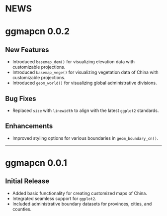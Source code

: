 NEWS
================

# ggmapcn 0.0.2

## New Features

- Introduced `basemap_dem()` for visualizing elevation data with
  customizable projections.
- Introduced `basemap_vege()` for visualizing vegetation data of China
  with customizable projections.
- Introduced `geom_world()` for visualizing global administrative
  divisions.

## Bug Fixes

- Replaced `size` with `linewidth` to align with the latest `ggplot2`
  standards.

## Enhancements

- Improved styling options for various boundaries in
  `geom_boundary_cn()`.

------------------------------------------------------------------------

# ggmapcn 0.0.1

## Initial Release

- Added basic functionality for creating customized maps of China.
- Integrated seamless support for `ggplot2`.
- Included administrative boundary datasets for provinces, cities, and
  counties.
